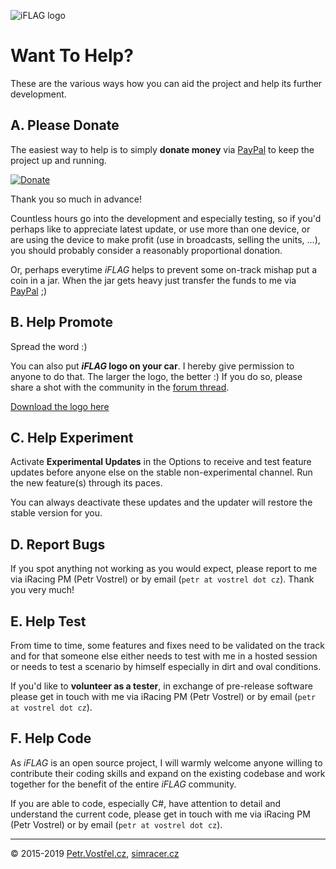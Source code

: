 ![iFLAG logo](http://simracer.cz/iracing/iFlag-logo/logo-full.svg)

Want To Help?
=============

These are the various ways how you can aid the project and help its further development.


A. Please Donate
----------------

The easiest way to help is to simply __donate money__
via [PayPal](https://www.paypal.com/cgi-bin/webscr?cmd=_donations&business=AXVXCF5T3M2GS&item_name=iFLAG&currency_code=USD&source=url)
to keep the project up and running.

[![Donate](https://www.paypalobjects.com/en_US/i/btn/btn_donateCC_LG.gif)](https://www.paypal.com/cgi-bin/webscr?cmd=_donations&business=AXVXCF5T3M2GS&item_name=iFLAG&currency_code=USD&source=url)

Thank you so much in advance!

Countless hours go into the development and especially testing,
so if you'd perhaps like to appreciate latest update,
or use more than one device,
or are using the device to make profit (use in broadcasts, selling the units, ...),
you should probably consider a reasonably proportional donation.

Or, perhaps everytime _iFLAG_ helps to prevent some on-track mishap put a coin in a jar.
When the jar gets heavy just transfer the funds to me
via [PayPal](https://www.paypal.com/cgi-bin/webscr?cmd=_donations&business=AXVXCF5T3M2GS&item_name=iFLAG&currency_code=USD&source=url) ;)


B. Help Promote
---------------

Spread the word :)

You can also put ___iFLAG_ logo on your car__. I hereby give permission to anyone to do that.
The larger the logo, the better :) If you do so, please share a shot with the community
in the [forum thread](http://members.iracing.com/jforum/posts/list/0/3341549.page).

[Download the logo here](../resources/logo/)


C. Help Experiment
------------------

Activate __Experimental Updates__ in the Options
to receive and test feature updates before
anyone else on the stable non-experimental channel.
Run the new feature(s) through its paces.

You can always deactivate these updates
and the updater will restore the stable version for you.


D. Report Bugs
--------------

If you spot anything not working as you would expect,
please report to me via iRacing PM (Petr Vostrel) or by email (`petr at vostrel dot cz`).
Thank you very much!


E. Help Test
------------

From time to time, some features and fixes need to be validated on the track and for that
someone else either needs to test with me in a hosted session or needs to test a scenario
by himself especially in dirt and oval conditions.

If you'd like to __volunteer as a tester__, in exchange of pre-release software
please get in touch with me via iRacing PM (Petr Vostrel) or by email (`petr at vostrel dot cz`).


F. Help Code
------------

As _iFLAG_ is an open source project,
I will warmly welcome anyone willing to contribute
their coding skills and expand on the existing codebase
and work together for the benefit of the entire _iFLAG_ community.

If you are able to code, especially C#,
have attention to detail
and understand the current code,
please get in touch with me via iRacing PM (Petr Vostrel) or by email (`petr at vostrel dot cz`).



---
© 2015-2019
[Petr.Vostřel.cz](http://petr.vostrel.cz),
[simracer.cz](http://simracer.cz)
